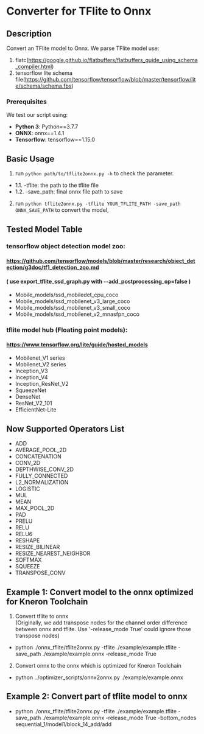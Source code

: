 # Converter for TFlite to Onnx

## Description

Convert an TFlite model to Onnx.
We parse TFlite model use:
1. flatc(https://google.github.io/flatbuffers/flatbuffers_guide_using_schema_compiler.html) 
2. tensorflow lite schema file(https://github.com/tensorflow/tensorflow/blob/master/tensorflow/lite/schema/schema.fbs)

### Prerequisites

We test our script using:
* **Python 3**:    Python==3.7.7
* **ONNX**:    onnx==1.4.1
* **Tensorflow**:    tensorflow==1.15.0

## Basic Usage

1. run `python path/to/tflite2onnx.py -h` to check the parameter.
* 1.1. -tflite: the path to the tflite file
* 1.2. -save_path: final onnx file path to save
2. run `python tflite2onnx.py -tflite YOUR_TFLITE_PATH -save_path ONNX_SAVE_PATH` to convert the model,

## Tested Model Table

### tensorflow object detection model zoo:
#### https://github.com/tensorflow/models/blob/master/research/object_detection/g3doc/tf1_detection_zoo.md
#### ( use export_tflite_ssd_graph.py with --add_postprocessing_op=false )
* Mobile_models/ssd_mobiledet_cpu_coco
* Mobile_models/ssd_mobilenet_v3_large_coco
* Mobile_models/ssd_mobilenet_v3_small_coco
* Mobile_models/ssd_mobilenet_v2_mnasfpn_coco

### tflite model hub (Floating point models):
#### https://www.tensorflow.org/lite/guide/hosted_models
* Mobilenet_V1 series
* Mobilenet_V2 series
* Inception_V3
* Inception_V4
* Inception_ResNet_V2
* SqueezeNet
* DenseNet
* ResNet_V2_101
* EfficientNet-Lite


## Now Supported Operators List
* ADD
* AVERAGE_POOL_2D
* CONCATENATION
* CONV_2D
* DEPTHWISE_CONV_2D
* FULLY_CONNECTED
* L2_NORMALIZATION
* LOGISTIC
* MUL
* MEAN
* MAX_POOL_2D
* PAD
* PRELU
* RELU
* RELU6
* RESHAPE
* RESIZE_BILINEAR
* RESIZE_NEAREST_NEIGHBOR
* SOFTMAX
* SQUEEZE
* TRANSPOSE_CONV


## Example 1: Convert model to the onnx optimized for Kneron Toolchain
1. Convert tflite to onnx  
(Originally, we add transpose nodes for the channel order difference between onnx and tflite. Use '-release_mode True' could ignore those transpose nodes)
* python ./onnx_tflite/tflite2onnx.py -tflite ./example/example.tflite -save_path ./example/example.onnx -release_mode True
2. Convert onnx to the onnx which is optimized for Kneron Toolchain
* python ../optimizer_scripts/onnx2onnx.py ./example/example.onnx

## Example 2: Convert part of tflite model to onnx
* python ./onnx_tflite/tflite2onnx.py -tflite ./example/example.tflite -save_path ./example/example.onnx -release_mode True -bottom_nodes sequential_1/model1/block_14_add/add
